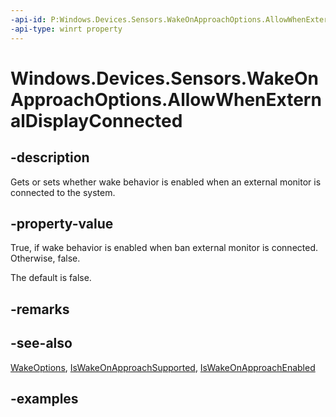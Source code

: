 ```yaml
---
-api-id: P:Windows.Devices.Sensors.WakeOnApproachOptions.AllowWhenExternalDisplayConnected
-api-type: winrt property
---
```


# Windows.Devices.Sensors.WakeOnApproachOptions.AllowWhenExternalDisplayConnected

<!--
public bool AllowWhenExternalDisplayConnected { get; set; }
-->

## -description

Gets or sets whether wake behavior is enabled when an external monitor is connected to the system.

## -property-value

True, if wake behavior is enabled when ban external monitor is connected. Otherwise, false. 

The default is false.

## -remarks

## -see-also

[WakeOptions](humanpresencesettings_wakeoptions.md), [IsWakeOnApproachSupported](humanpresencefeatures_iswakeonapproachsupported.md), [IsWakeOnApproachEnabled](humanpresencesettings_iswakeonapproachenabled.md)

## -examples
